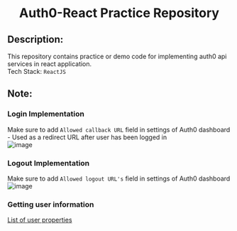 <h1 align='center'>Auth0-React Practice Repository</h1>

## Description:
This repository contains practice or demo code for implementing auth0 api services in react application.  
Tech Stack: `ReactJS`

## Note:
### Login Implementation
Make sure to add `Allowed callback URL` field in settings of Auth0 dashboard - Used as a redirect URL after user has been logged in  
![image](https://user-images.githubusercontent.com/59578892/140890999-f69343c0-8c97-4116-93c9-2617a74a23dd.png)

### Logout Implementation
Make sure to add `Allowed logout URL's` field  in settings of Auth0 dashboard  
![image](https://user-images.githubusercontent.com/59578892/140891448-df7b62e9-536a-4c83-a552-a448b76fff50.png)

### Getting user information
[List of user properties](https://auth0.com/docs/users/user-profiles/user-profile-structure#user-profile-attributes)
